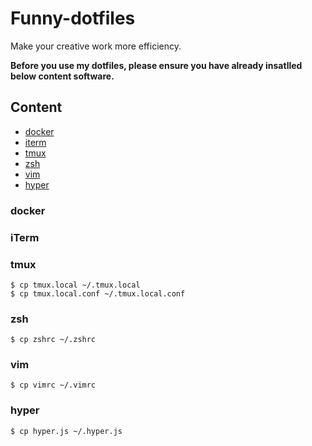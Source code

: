 # Funny-dotfiles

Make your creative work more efficiency.

**Before you use my dotfiles, please ensure you have already insatlled below content software.**

## Content

* [docker](#docker)
* [iterm](#iterm)
* [tmux](#tmux)
* [zsh](#zsh)
* [vim](#vim)
* [hyper](#hyper)


### docker

### iTerm

### tmux

```Shell
$ cp tmux.local ~/.tmux.local
$ cp tmux.local.conf ~/.tmux.local.conf
```    

### zsh

```Shell
$ cp zshrc ~/.zshrc
```

### vim

```Shell
$ cp vimrc ~/.vimrc
```
### hyper

```Shel
$ cp hyper.js ~/.hyper.js
```



